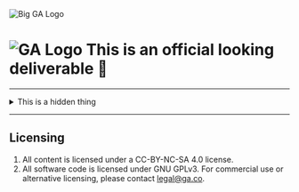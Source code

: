<img src="https://i.imgur.com/sX12DTc.png" alt="Big GA Logo" />

# ![GA Logo](https://ga-dash.s3.amazonaws.com/production/assets/logo-9f88ae6c9c3871690e33280fcf557f33.png) This is an official looking deliverable 🤫

---

<details>

  <summary> This is a hidden thing </summary>

  <p>

  ```javascript
  console.log('derp')
  ```

  </p>
</details>

---

## Licensing
1. All content is licensed under a CC-BY-NC-SA 4.0 license.
2. All software code is licensed under GNU GPLv3. For commercial use or alternative licensing, please contact legal@ga.co.